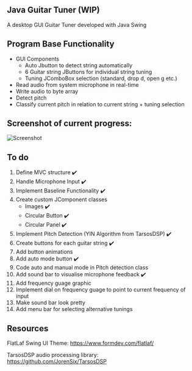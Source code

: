 ## Java Guitar Tuner (WIP)
A desktop GUI Guitar Tuner developed with Java Swing

## Program Base Functionality
* GUI Components
  * Auto Jbutton to detect string automatically
  * 6 Guitar string JButtons for individual string tuning 
  * Tuning JComboBox selection (standard, drop d, open g etc.)
* Read audio from system microphone in real-time 
* Write audio to byte array
* Detect pitch
* Classify current pitch in relation to current string + tuning selection

## Screenshot of current progress:
![Screenshot](https://i.imgur.com/UERkrEe.png)

## To do
1. Define MVC structure :heavy_check_mark:
2. Handle Microphone Input :heavy_check_mark:
3. Implement Baseline Functionality :heavy_check_mark:
4. Create custom JComponent classes
   - Images :heavy_check_mark:
   - Circular Button :heavy_check_mark:
   - Circular Panel :heavy_check_mark:
5. Implement Pitch Detection (YIN Algorithm from TarsosDSP) :heavy_check_mark:
6. Create buttons for each guitar string :heavy_check_mark:
7. Add button animations
8. Add auto mode button :heavy_check_mark:
9. Code auto and manual mode in Pitch detection class
10. Add sound bar to visualise microphone feedback :heavy_check_mark:
12. Add frequency guage graphic 
13. Implement dial on frequency guage to point to current frequency of input
14. Make sound bar look pretty
15. Add menu bar for selecting alternative tunings

## Resources
FlatLaf Swing UI Theme: https://www.formdev.com/flatlaf/

TarsosDSP audio processing library: https://github.com/JorenSix/TarsosDSP

